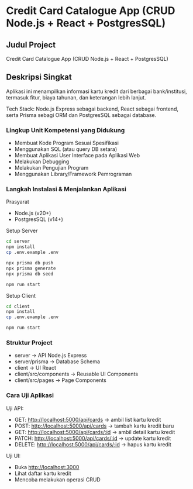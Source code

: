 # Credit Card Catalogue App (CRUD Node.js + React + PostgresSQL)

## Judul Project

Credit Card Catalogue App (CRUD Node.js + React + PostgresSQL)

## Deskripsi Singkat

Aplikasi ini menampilkan informasi kartu kredit dari berbagai bank/institusi, termasuk fitur, biaya tahunan, dan keterangan lebih lanjut.

Tech Stack: Node.js Express sebagai backend, React sebagai frontend, serta Prisma sebagi ORM dan PostgresSQL sebagai database.

### Lingkup Unit Kompetensi yang Didukung

- Membuat Kode Program Sesuai Spesifikasi
- Menggunakan SQL (atau query DB setara)
- Membuat Aplikasi User Interface pada Aplikasi Web
- Melakukan Debugging
- Melakukan Pengujian Program
- Menggunakan Library/Framework Pemrograman

### Langkah Instalasi & Menjalankan Aplikasi

Prasyarat

- Node.js (v20+)
- PostgresSQL (v14+)

Setup Server

```bash
cd server
npm install
cp .env.example .env

npx prisma db push
npx prisma generate
npx prisma db seed

npm run start
```

Setup Client

```bash
cd client
npm install
cp .env.example .env

npm run start
```

### Struktur Project

- server  → API Node.js Express
- server/prisma → Database Schema
- client  → UI React
- client/src/components  → Reusable UI Components
- client/src/pages  → Page Components

### Cara Uji Aplikasi

Uji API:

- GET: <http://localhost:5000/api/cards> → ambil list kartu kredit
- POST: <http://localhost:5000/api/cards> → tambah kartu kredit baru
- GET: <http://localhost:5000/api/cards/:id> → ambil detail kartu kredit
- PATCH: <http://localhost:5000/api/cards/:id> → update kartu kredit
- DELETE: <http://localhost:5000/api/cards/:id> → hapus kartu kredit

Uji UI:

- Buka <http://localhost:3000>
- Lihat daftar kartu kredit
- Mencoba melakukan operasi CRUD
